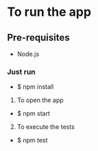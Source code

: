 # To run the app
## Pre-requisites
- Node.js
### Just run
- $ npm install
1. To open the app
- $ npm start
2. To execute the tests
- $ npm test
